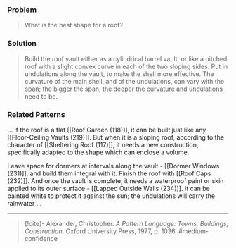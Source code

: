 ### Problem
>What is the best shape for a roof?

### Solution
>Build the roof vault either as a cylindrical barrel vault, or like a pitched roof with a slight convex curve in each of the two sloping sides. Put in undulations along the vault, to make the shell more effective. The curvature of the main shell, and of the undulations, can vary with the span; the bigger the span, the deeper the curvature and undulations need to be.

### Related Patterns
... if the roof is a flat [[Roof Garden (118)]], it can be built just like any [[Floor-Ceiling Vaults (219)]]. But when it is a sloping roof, according to the character of [[Sheltering Roof (117)]], it needs a new construction, specifically adapted to the shape which can enclose a volume.

Leave space for dormers at intervals along the vault - [[Dormer Windows (231)]], and build them integral with it. Finish the roof with [[Roof Caps (232)]]. And once the vault is complete, it needs a waterproof paint or skin applied to its outer surface - [[Lapped Outside Walls (234)]]. It can be painted white to protect it against the sun; the undulations will carry the rainwater ...

---

> [!cite]- Alexander, Christopher. _A Pattern Language: Towns, Buildings, Construction_. Oxford University Press, 1977, p. 1036.
> #medium-confidence 